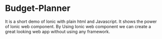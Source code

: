 # Budget-Planner
It is a short demo of Ionic with plain html and Javascript. It shows the power of Ionic web component. By Using Ionic web component we can create a great looking web app without using any framework. 

